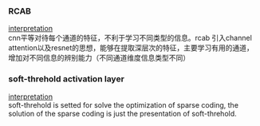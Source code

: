 ### RCAB
[interpretation](https://zhuanlan.zhihu.com/p/65469586)   
    cnn平等对待每个通道的特征，不利于学习不同类型的信息。rcab 引入channel attention以及resnet的思想，能够在提取深层次的特征，主要学习有用的通道，
    增加对不同信息的辨别能力（不同通道维度信息类型不同）
### soft-threhold activation layer
[interpretation](https://blog.csdn.net/jbb0523/article/details/52103257)    
    soft-threhold is setted for solve the optimization of sparse coding, the solution of the sparse coding is just the presentation of soft-threhold.
